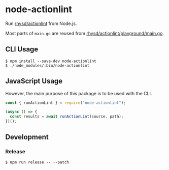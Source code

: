 # node-actionlint

Run [rhysd/actionlint](https://github.com/rhysd/actionlint) from Node.js.

Most parts of `main.go` are reused from [rhysd/actionlint/playground/main.go](https://github.com/rhysd/actionlint/blob/6cd29e315e578dab938b12db7978749afb07c9b0/playground/main.go).

## CLI Usage

```
$ npm install --save-dev node-actionlint
$ ./node_modules/.bin/node-actionlint
```

## JavaScript Usage

However, the main purpose of this package is to be used with the CLI.

```js
const { runActionLint } = require("node-actionlint");

(async () => {
  const results = await runActionLint(source, path);
})();
```

## Development

### Release

```
$ npm run release -- --patch
```
